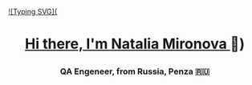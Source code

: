 [![Typing SVG](<h1 align="center"> Hi there, I'm <a href="https://github.com/NataliaMiro" target="_blank"> Natalia Mironova </a>👋)](https://git.io/typing-svg)
  <h3 align="center">QA Engeneer, from Russia, Penza 🇷🇺</h3>
<!--
**NataliaMiro/NataliaMiro** is a ✨ _special_ ✨ repository because its `README.md` (this file) appears on your GitHub profile.

Here are some ideas to get you started:

- 🔭 I’m currently working on ...
- 🌱 I’m currently learning ...
- 👯 I’m looking to collaborate on ...
- 🤔 I’m looking for help with ...
- 💬 Ask me about ...
- 📫 How to reach me: ...
- 😄 Pronouns: ...
- ⚡ Fun fact: ...
-->
